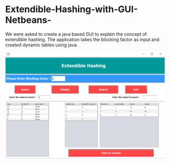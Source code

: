 # Extendible-Hashing-with-GUI-Netbeans-
We were asked to create a java based GUI to explain the concept of extendible hashing. 
The application takes the blocking factor as input and created dynamic tables using java. 

![Screenshot](snapshot.png) 
